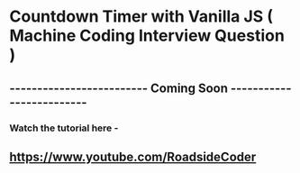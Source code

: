 # Countdown Timer with Vanilla JS ( Machine Coding Interview Question )
## ------------------------- Coming Soon -------------------------

### Watch the tutorial here -
## https://www.youtube.com/RoadsideCoder
